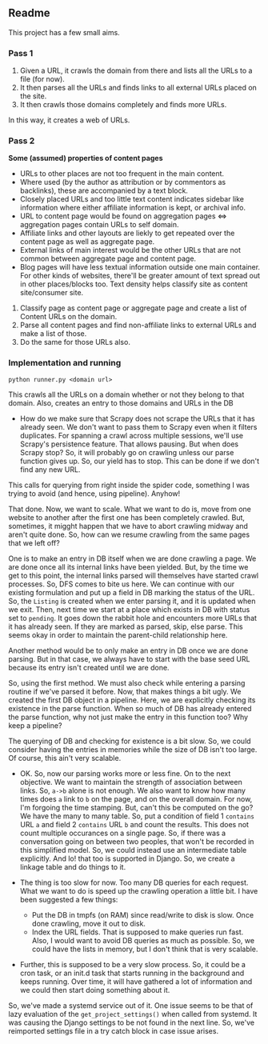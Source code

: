 ## Readme

This project has a few small aims.

### Pass 1
1. Given a URL, it crawls the domain from there and lists all the URLs to a file (for now).
2. It then parses all the URLs and finds links to all external URLs placed on the site.
3. It then crawls those domains completely and finds more URLs.

In this way, it creates a web of URLs.

### Pass 2
**Some (assumed) properties of content pages**
- URLs to other places are not too frequent in the main content.
- Where used (by the author as attribution or by commentors as backlinks), these are accompanied by a text block.
- Closely placed URLs and too little text content indicates sidebar like information where either affiliate information is kept, or archival info.
- URL to content page would be found on aggregation pages <=> aggregation pages contain URLs to self domain.
- Affiliate links and other layouts are liekly to get repeated over the content page as well as aggregate page.
- External links of main interest would be the other URLs that are not common between aggregate page and content page.
- Blog pages will have less textual information outside one main container. For other kinds of websites, there'll be greater amount of text spread out in other places/blocks too. Text density helps classify site as content site/consumer site.

1. Classify page as content page or aggregate page and create a list of Content URLs on the domain.
2. Parse all content pages and find non-affiliate links to external URLs and make a list of those.
3. Do the same for those URLs also.


### Implementation and running

```
python runner.py <domain url>
```

This crawls all the URLs on a domain whether or not they belong to that domain.
Also, creates an entry to those domains and URLs in the DB

* How do we make sure that Scrapy does not scrape the URLs that it has already seen. We don't want to pass them to Scrapy even when it filters duplicates. For spanning a crawl across multiple sessions, we'll use Scrapy's persistence feature. That allows pausing. But when does Scrapy stop? So, it will probably go on crawling unless our parse function gives up. So, our yield has to stop. This can be done if we don't find any new URL. 

This calls for querying from right inside the spider code, something I was trying to avoid (and hence, using pipeline). Anyhow!

That done. Now, we want to scale. What we want to do is, move from one website to another after the first one has been completely crawled. But, sometimes, it migght happen that we have to abort crawling midway and aren't quite done. So, how can we resume crawling from the same pages that we left off?

One is to make an entry in DB itself when we are done crawling a page. We are done once all its internal links have been yielded. But, by the time we get to this point, the internal links parsed will themselves have started crawl processes. So, DFS comes to bite us here. We can continue with our existing formulation and put up a field in DB marking the status of the URL. So, the `Listing` is created when we enter parsing it, and it is updated when we exit. Then, next time we start at a place which exists in DB with status set to `pending`. It goes down the rabbit hole and encounters more URLs that it has already seen. If they are marked as parsed, skip, else parse. This seems okay in order to maintain the parent-child relationship here.

Another method would be to only make an entry in DB once we are done parsing. But in that case, we always have to start with the base seed URL because its entry isn't created until we are done.

So, using the first method. We must also check while entering a parsing routine if we've parsed it before. Now, that makes things a bit ugly. We created the first DB object in a pipeline. Here, we are explicitly checking its existence in the parse function. When so much of DB has already entered the parse function, why not just make the entry in this function too? Why keep a pipeline?

The querying of DB and checking for existence is a bit slow. So, we could consider having the entries in memories while the size of DB isn't too large. Of course, this ain't very scalable.

* OK. So, now our parsing works more or less fine. On to the next objective. We want to maintain the strength of association between links. So, `a->b` alone is not enough. We also want to know how many times does `a` link to `b` on the page, and on the overall domain. For now, I'm forgoing the time stamping. But, can't this be computed on the go? We have the many to many table. So, put a condition of field 1 `contains` URL `a` and field 2 `contains` URL `b` and count the results. This does not count multiple occurances on a single page. So, if there was a conversation going on between two peoples, that won't be recorded in this simplified model. So, we could instead use an intermediate table explicitly. And lo! that too is supported in Django. So, we create a linkage table and do things to it.

* The thing is too slow for now. Too many DB queries for each request. What we want to do is speed up the crawling operation a little bit. I have been suggested a few things:
  - Put the DB in tmpfs (on RAM) since read/write to disk is slow. Once done crawling, move it out to disk.
  - Index the URL fields. That is supposed to make queries run fast.
Also, I would want to avoid DB queries as much as possible. So, we could have the lists in memory, but I don't think that is very scalable.

* Further, this is supposed to be a very slow process. So, it could be a cron task, or an init.d task that starts running in the background and keeps running. Over time, it will have gathered a lot of information and we could then start doing something about it.

So, we've made a systemd service out of it. One issue seems to be that of lazy evaluation of the `get_project_settings()` when called from systemd. It was causing the Django settings to be not found in the next line. So, we've reimported settings file in a try catch block in case issue arises.
